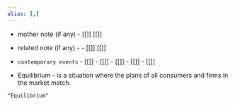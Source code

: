 ```yaml
---
alias: [,]
---
```

- mother note (if any)		- [[]] [[]]
- related note (if any) -		- [[]] [[]]
- `contemporary events`	- [[]]	- [[]]	- [[]]	- [[]]	- [[]]

- Equilibrium - is a situation where the plans of all consumers and firms in the market match.

```query 2021-11-13 06:36
"Equilibrium"
```